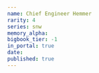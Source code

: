 ```yaml
---
name: Chief Engineer Hemmer
rarity: 4
series: snw
memory_alpha:
bigbook_tier: -1
in_portal: true
date:
published: true
---
```



